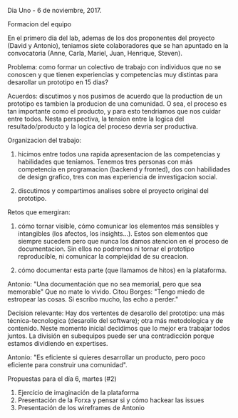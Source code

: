 
Dia Uno - 6 de noviembre, 2017.

Formacion del equipo

En el primero dia del lab, ademas de los dos proponentes del proyecto (David y Antonio),
teniamos siete colaboradores que se han apuntado en la convocatoria (Anne, Carla, Mariel, Juan, Henrique, Steven). 

Problema: como formar un colectivo de trabajo con individuos que no se conoscen y que tienen experiencias y competencias muy distintas para desarollar un prototipo en 15 dias?

Acuerdos: discutimos y nos pusimos de acuerdo que la production de un prototipo es tambien la producion de una comunidad.
O sea, el proceso es tan importante como el producto, y para esto tendriamos que nos cuidar entre todos. Nesta perspectiva, la tension entre la logica del resultado/producto y la logica del proceso devria ser productiva.

Organizacion del trabajo:

1. hicimos entre todos una rapida apresentacion de las competencias y habilidades que teníamos.
Tenemos tres personas con más competencia en programacion (backend y fronted), dos con habilidades de design grafico,
tres con mas experiencia de investigacion social.

2. discutimos y compartimos analises sobre el proyecto original del prototipo. 

Retos que emergiran:

1. cómo tornar visible, cómo comunicar los elementos más sensibles y intangibles (los afectos, los insights...).
Estos son elementos que siempre sucedem pero que nunca los damos atencion en el proceso de documentacion.
Sin ellos no podremos ni tornar el prototipo reproducible, ni comunicar la complejidad de su creacion.

2. cómo documentar esta parte (que llamamos de hitos) en la plataforma.

Antonio: "Una documentación que no sea memorial, pero que sea memorable" Que no mate lo vivido.
Citou Borges: "Tengo miedo de estropear las cosas. Si escribo mucho, las echo a perder."

Decision relevante: 
Hay dos vertentes de desarollo del prototipo: una más técnica-tecnologica (desarollo del software);
otra más metodologica y de contenido. Neste momento inicial decidimos que lo mejor era trabajar todos juntos.
La división en subequipos puede ser una contradicción porque estamos dividiendo en expertises. 

Antonio: "Es eficiente si quieres desarrollar un producto, pero poco eficiente para construir una comunidad".

Propuestas para el día 6, martes (#2)
1) Ejercício de imaginación de la plataforma 
2) Presentación de la Forxa y pensar si y cómo hackear las issues
3) Presentación de los wireframes de Antonio 



